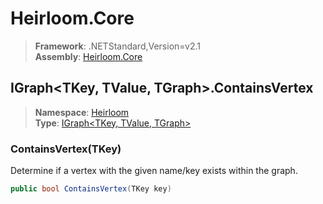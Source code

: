# Heirloom.Core

> **Framework**: .NETStandard,Version=v2.1  
> **Assembly**: [Heirloom.Core][0]  

## IGraph\<TKey, TValue, TGraph>.ContainsVertex

> **Namespace**: [Heirloom][0]  
> **Type**: [IGraph\<TKey, TValue, TGraph>][1]  

### ContainsVertex(TKey)

Determine if a vertex with the given name/key exists within the graph.

```cs
public bool ContainsVertex(TKey key)
```

[0]: ../Heirloom.Core.md
[1]: Heirloom.IGraph[TKey,TValue,TGraph].md

